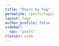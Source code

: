 ```yaml
---
title: "Posts by Tag"
permalink: /posts/tags/
layout: tags
author_profile: false
sidebar:
  nav: "posts"
classes: wide
---
```

